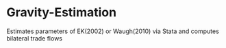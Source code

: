 # Gravity-Estimation
Estimates parameters of EK(2002) or Waugh(2010) via Stata and computes bilateral trade flows
